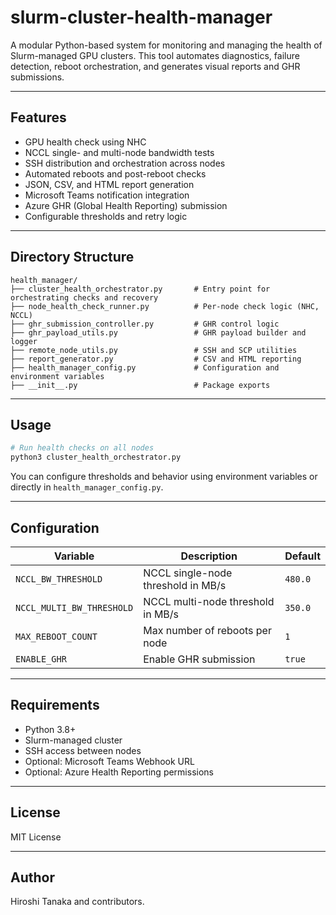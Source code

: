 # slurm-cluster-health-manager

A modular Python-based system for monitoring and managing the health of Slurm-managed GPU clusters. This tool automates diagnostics, failure detection, reboot orchestration, and generates visual reports and GHR submissions.

---

## Features

- GPU health check using NHC
- NCCL single- and multi-node bandwidth tests
- SSH distribution and orchestration across nodes
- Automated reboots and post-reboot checks
- JSON, CSV, and HTML report generation
- Microsoft Teams notification integration
- Azure GHR (Global Health Reporting) submission
- Configurable thresholds and retry logic

---

## Directory Structure

```
health_manager/
├── cluster_health_orchestrator.py       # Entry point for orchestrating checks and recovery
├── node_health_check_runner.py          # Per-node check logic (NHC, NCCL)
├── ghr_submission_controller.py         # GHR control logic
├── ghr_payload_utils.py                 # GHR payload builder and logger
├── remote_node_utils.py                 # SSH and SCP utilities
├── report_generator.py                  # CSV and HTML reporting
├── health_manager_config.py             # Configuration and environment variables
├── __init__.py                          # Package exports
```

---

## Usage

```bash
# Run health checks on all nodes
python3 cluster_health_orchestrator.py
```

You can configure thresholds and behavior using environment variables or directly in `health_manager_config.py`.

---

## Configuration

| Variable                     | Description                              | Default      |
|-----------------------------|------------------------------------------|--------------|
| `NCCL_BW_THRESHOLD`         | NCCL single-node threshold in MB/s       | `480.0`      |
| `NCCL_MULTI_BW_THRESHOLD`   | NCCL multi-node threshold in MB/s        | `350.0`      |
| `MAX_REBOOT_COUNT`          | Max number of reboots per node           | `1`          |
| `ENABLE_GHR`                | Enable GHR submission                    | `true`       |

---

## Requirements

- Python 3.8+
- Slurm-managed cluster
- SSH access between nodes
- Optional: Microsoft Teams Webhook URL
- Optional: Azure Health Reporting permissions

---

## License

MIT License

---

## Author

Hiroshi Tanaka and contributors.
